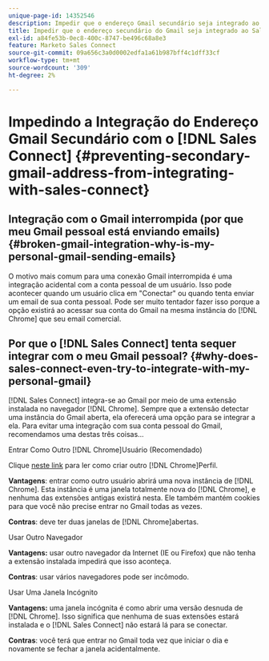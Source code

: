```yaml
---
unique-page-id: 14352546
description: Impedir que o endereço Gmail secundário seja integrado ao Sales Connect - Documentação do Marketo - Documentação do produto
title: Impedir que o endereço secundário do Gmail seja integrado ao Sales Connect
exl-id: a84fe53b-0ec8-400c-8747-be496c68a8e3
feature: Marketo Sales Connect
source-git-commit: 09a656c3a0d0002edfa1a61b987bff4c1dff33cf
workflow-type: tm+mt
source-wordcount: '309'
ht-degree: 2%

---
```


# Impedindo a Integração do Endereço Gmail Secundário com o [!DNL Sales Connect] {#preventing-secondary-gmail-address-from-integrating-with-sales-connect}

## Integração com o Gmail interrompida (por que meu Gmail pessoal está enviando emails) {#broken-gmail-integration-why-is-my-personal-gmail-sending-emails}

O motivo mais comum para uma conexão Gmail interrompida é uma integração acidental com a conta pessoal de um usuário. Isso pode acontecer quando um usuário clica em &quot;Conectar&quot; ou quando tenta enviar um email de sua conta pessoal. Pode ser muito tentador fazer isso porque a opção existirá ao acessar sua conta do Gmail na mesma instância do [!DNL Chrome] que seu email comercial.

## Por que o [!DNL Sales Connect] tenta sequer integrar com o meu Gmail pessoal? {#why-does-sales-connect-even-try-to-integrate-with-my-personal-gmail}

[!DNL Sales Connect] integra-se ao Gmail por meio de uma extensão instalada no navegador [!DNL Chrome]. Sempre que a extensão detectar uma instância do Gmail aberta, ela oferecerá uma opção para se integrar a ela. Para evitar uma integração com sua conta pessoal do Gmail, recomendamos uma destas três coisas...

Entrar Como Outro [!DNL Chrome]Usuário (Recomendado)

Clique [neste link](https://support.google.com/chrome/answer/2364824?hl=en) para ler como criar outro [!DNL Chrome]Perfil.

**Vantagens**: entrar como outro usuário abrirá uma nova instância de [!DNL Chrome]. Esta instância é uma janela totalmente nova do [!DNL Chrome], e nenhuma das extensões antigas existirá nesta. Ele também mantém cookies para que você não precise entrar no Gmail todas as vezes.

**Contras**: deve ter duas janelas de [!DNL Chrome]abertas.

Usar Outro Navegador

**Vantagens:** usar outro navegador da Internet (IE ou Firefox) que não tenha a extensão instalada impedirá que isso aconteça.

**Contras**: usar vários navegadores pode ser incômodo.

Usar Uma Janela Incógnito

**Vantagens:** uma janela incógnita é como abrir uma versão desnuda de [!DNL Chrome]. Isso significa que nenhuma de suas extensões estará instalada e o [!DNL Sales Connect] não estará lá para se conectar.

**Contras**: você terá que entrar no Gmail toda vez que iniciar o dia e novamente se fechar a janela acidentalmente.
